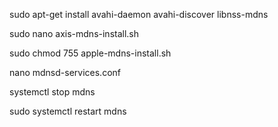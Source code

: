 sudo apt-get install avahi-daemon avahi-discover libnss-mdns

sudo nano axis-mdns-install.sh

sudo chmod 755 apple-mdns-install.sh

nano mdnsd-services.conf

systemctl stop mdns

sudo systemctl restart mdns

